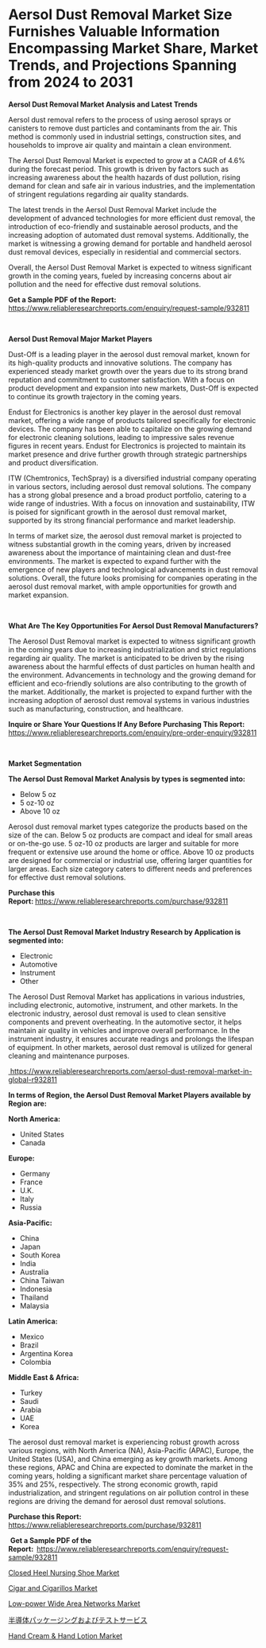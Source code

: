 <p><h1>Aersol Dust Removal Market Size Furnishes Valuable Information Encompassing Market Share, Market Trends, and Projections Spanning from 2024 to 2031</h1></p><p><strong>Aersol Dust Removal Market Analysis and Latest Trends</strong></p>
<p><p>Aersol dust removal refers to the process of using aerosol sprays or canisters to remove dust particles and contaminants from the air. This method is commonly used in industrial settings, construction sites, and households to improve air quality and maintain a clean environment.</p><p>The Aersol Dust Removal Market is expected to grow at a CAGR of 4.6% during the forecast period. This growth is driven by factors such as increasing awareness about the health hazards of dust pollution, rising demand for clean and safe air in various industries, and the implementation of stringent regulations regarding air quality standards.</p><p>The latest trends in the Aersol Dust Removal Market include the development of advanced technologies for more efficient dust removal, the introduction of eco-friendly and sustainable aerosol products, and the increasing adoption of automated dust removal systems. Additionally, the market is witnessing a growing demand for portable and handheld aerosol dust removal devices, especially in residential and commercial sectors.</p><p>Overall, the Aersol Dust Removal Market is expected to witness significant growth in the coming years, fueled by increasing concerns about air pollution and the need for effective dust removal solutions.</p></p>
<p><strong>Get a Sample PDF of the Report:&nbsp;</strong> <a href="https://www.reliableresearchreports.com/enquiry/request-sample/932811">https://www.reliableresearchreports.com/enquiry/request-sample/932811</a></p>
<p>&nbsp;</p>
<p><strong>Aersol Dust Removal Major Market Players</strong></p>
<p><p>Dust-Off is a leading player in the aerosol dust removal market, known for its high-quality products and innovative solutions. The company has experienced steady market growth over the years due to its strong brand reputation and commitment to customer satisfaction. With a focus on product development and expansion into new markets, Dust-Off is expected to continue its growth trajectory in the coming years.</p><p>Endust for Electronics is another key player in the aerosol dust removal market, offering a wide range of products tailored specifically for electronic devices. The company has been able to capitalize on the growing demand for electronic cleaning solutions, leading to impressive sales revenue figures in recent years. Endust for Electronics is projected to maintain its market presence and drive further growth through strategic partnerships and product diversification.</p><p>ITW (Chemtronics, TechSpray) is a diversified industrial company operating in various sectors, including aerosol dust removal solutions. The company has a strong global presence and a broad product portfolio, catering to a wide range of industries. With a focus on innovation and sustainability, ITW is poised for significant growth in the aerosol dust removal market, supported by its strong financial performance and market leadership.</p><p>In terms of market size, the aerosol dust removal market is projected to witness substantial growth in the coming years, driven by increased awareness about the importance of maintaining clean and dust-free environments. The market is expected to expand further with the emergence of new players and technological advancements in dust removal solutions. Overall, the future looks promising for companies operating in the aerosol dust removal market, with ample opportunities for growth and market expansion.</p></p>
<p>&nbsp;</p>
<p><strong>What Are The Key Opportunities For Aersol Dust Removal Manufacturers?</strong></p>
<p><p>The Aerosol Dust Removal market is expected to witness significant growth in the coming years due to increasing industrialization and strict regulations regarding air quality. The market is anticipated to be driven by the rising awareness about the harmful effects of dust particles on human health and the environment. Advancements in technology and the growing demand for efficient and eco-friendly solutions are also contributing to the growth of the market. Additionally, the market is projected to expand further with the increasing adoption of aerosol dust removal systems in various industries such as manufacturing, construction, and healthcare.</p></p>
<p><strong>Inquire or Share Your Questions If Any Before Purchasing This Report:</strong> <a href="https://www.reliableresearchreports.com/enquiry/pre-order-enquiry/932811">https://www.reliableresearchreports.com/enquiry/pre-order-enquiry/932811</a></p>
<p>&nbsp;</p>
<p><strong>Market Segmentation</strong></p>
<p><strong>The Aersol Dust Removal Market Analysis by types is segmented into:</strong></p>
<p><ul><li>Below 5 oz</li><li>5 oz-10 oz</li><li>Above 10 oz</li></ul></p>
<p><p>Aerosol dust removal market types categorize the products based on the size of the can. Below 5 oz products are compact and ideal for small areas or on-the-go use. 5 oz-10 oz products are larger and suitable for more frequent or extensive use around the home or office. Above 10 oz products are designed for commercial or industrial use, offering larger quantities for larger areas. Each size category caters to different needs and preferences for effective dust removal solutions.</p></p>
<p><strong>Purchase this Report:&nbsp;</strong><a href="https://www.reliableresearchreports.com/purchase/932811">https://www.reliableresearchreports.com/purchase/932811</a></p>
<p>&nbsp;</p>
<p><strong>The Aersol Dust Removal Market Industry Research by Application is segmented into:</strong></p>
<p><ul><li>Electronic</li><li>Automotive</li><li>Instrument</li><li>Other</li></ul></p>
<p><p>The Aerosol Dust Removal Market has applications in various industries, including electronic, automotive, instrument, and other markets. In the electronic industry, aerosol dust removal is used to clean sensitive components and prevent overheating. In the automotive sector, it helps maintain air quality in vehicles and improve overall performance. In the instrument industry, it ensures accurate readings and prolongs the lifespan of equipment. In other markets, aerosol dust removal is utilized for general cleaning and maintenance purposes.</p></p>
<p><a href="https://www.reliableresearchreports.com/aersol-dust-removal-market-in-global-r932811">&nbsp;https://www.reliableresearchreports.com/aersol-dust-removal-market-in-global-r932811</a></p>
<p><strong>In terms of Region, the Aersol Dust Removal Market Players available by Region are:</strong></p>
<p>
    <p> <strong> North America: </strong>
        <ul>
            <li>United States</li>
            <li>Canada</li>
        </ul>
        </p> 
    <p> <strong> Europe: </strong>
        <ul>
            <li>Germany</li>
            <li>France</li>
            <li>U.K.</li>
            <li>Italy</li>
            <li>Russia</li>
        </ul>
        </p> 
    <p> <strong> Asia-Pacific: </strong>
        <ul>
            <li>China</li>
            <li>Japan</li>
            <li>South Korea</li>
            <li>India</li>
            <li>Australia</li>
            <li>China Taiwan</li>
            <li>Indonesia</li>
            <li>Thailand</li>
            <li>Malaysia</li>
        </ul>
        </p> 
    <p> <strong> Latin America: </strong>
        <ul>
            <li>Mexico</li>
            <li>Brazil</li>
            <li>Argentina Korea</li>
            <li>Colombia</li>
        </ul>
        </p> 
    <p> <strong> Middle East & Africa: </strong>
        <ul>
            <li>Turkey</li>
            <li>Saudi</li>
            <li>Arabia</li>
            <li>UAE</li>
            <li>Korea</li>
        </ul>
    </p>
    </p>
<p><p>The aerosol dust removal market is experiencing robust growth across various regions, with North America (NA), Asia-Pacific (APAC), Europe, the United States (USA), and China emerging as key growth markets. Among these regions, APAC and China are expected to dominate the market in the coming years, holding a significant market share percentage valuation of 35% and 25%, respectively. The strong economic growth, rapid industrialization, and stringent regulations on air pollution control in these regions are driving the demand for aerosol dust removal solutions.</p></p>
<p><strong>Purchase this Report: </strong><a href="https://www.reliableresearchreports.com/purchase/932811">https://www.reliableresearchreports.com/purchase/932811</a></p>
<p>&nbsp;<strong>Get a Sample PDF of the Report:&nbsp;&nbsp;</strong><a href="https://www.reliableresearchreports.com/enquiry/request-sample/932811">https://www.reliableresearchreports.com/enquiry/request-sample/932811</a></p>
<p><strong></strong></p>
<p><p><a href="https://issuu.com/reportprime-2/docs/closed-heel-nursing-shoe-market-size-2030.pptx">Closed Heel Nursing Shoe Market</a></p><p><a href="https://issuu.com/reportprime-2/docs/cigar-and-cigarillos-market-size-2030.pptx">Cigar and Cigarillos Market</a></p><p><a href="https://www.linkedin.com/pulse/low-power-wide-area-networks-market-trends-forecast-competitive-ffgpf">Low-power Wide Area Networks Market</a></p><p><a href="https://github.com/zoetazuur/Market-Research-Report-List-1/blob/main/781199183595.md">半導体パッケージングおよびテストサービス</a></p><p><a href="https://github.com/IzaiahBartell/Market-Research-Report-List-1/blob/main/hand-cream-hand-lotion-market.md">Hand Cream & Hand Lotion Market</a></p></p>